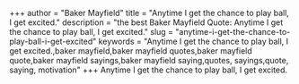 +++
author = "Baker Mayfield"
title = "Anytime I get the chance to play ball, I get excited."
description = "the best Baker Mayfield Quote: Anytime I get the chance to play ball, I get excited."
slug = "anytime-i-get-the-chance-to-play-ball-i-get-excited"
keywords = "Anytime I get the chance to play ball, I get excited.,baker mayfield,baker mayfield quotes,baker mayfield quote,baker mayfield sayings,baker mayfield saying,quotes, sayings,quote, saying, motivation"
+++
Anytime I get the chance to play ball, I get excited.
